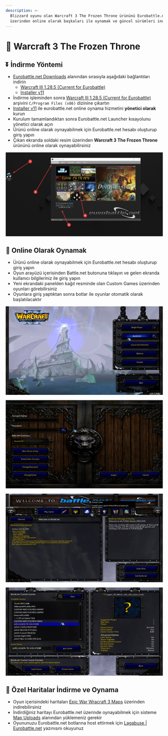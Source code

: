 ```yaml
---
description: >-
  Blizzard oyunu olan Warcraft 3 The Frozen Throne ürününü Eurobattle.net
  üzerinden online olarak başkaları ile oynamak ve güncel sürümleri indirmek
---
```


# 💚 Warcraft 3 The Frozen Throne

## ⏬ İndirme Yöntemi

* [Eurobattle.net Downloads](https://eurobattle.net/downloads) alanından sırasıyla aşağıdaki bağlantıları indirin
  * [Warcraft III 1.28.5 \(Current for Eurobattle\)](https://eurobattle.net/downloads/file/49)
  * [Installer v11](https://eurobattle.net/downloads/file/57)
* İndirme işleminden sonra [Warcraft III 1.28.5 \(Current for Eurobattle\)](https://eurobattle.net/downloads/file/49) arşivini `C/Program Files (x86)` dizinine çıkartın
* [Installer v11](https://eurobattle.net/downloads/file/57) ile eurobattle.net online oynama hizmetini **yönetici olarak** kurun
* Kurulum tamamlandıktan sonra Eurobattle.net Launcher kısayolunu yönetici olarak açın
* Ürünü online olarak oynayabilmek için Eurobattle.net hesabı oluşturup giriş yapın
* Çıkan ekranda soldaki resim üzerinden **Warcraft 3 The Frozen Throne** ürününü online olarak oynayabilirsiniz

![](../.gitbook/assets/w3eurobattle.png)

## 👣 Online Olarak Oynamak

* Ürünü online olarak oynayabilmek için Eurobattle.net hesabı oluşturup giriş yapın
* Oyun arayüzü içerisinden Battle.net butonuna tıklayın ve gelen ekranda kullanıcı bilgileriniz ile giriş yapın
* Yeni ekrandaki panelden kağıt resminde olan Custom Games üzerinden oyunları görebilirsiniz
* Oyunlara giriş yaptıktan sonra botlar ile oyunlar otomatik olarak başlatılacaktır

![](../.gitbook/assets/w3eurobattle_preview.png)

![](../.gitbook/assets/w3eurobattle_login.png)

![](../.gitbook/assets/w3euorbattle_custom.png)

![](../.gitbook/assets/w3eurobattle_games.png)

## 📜 Özel Haritalar İndirme ve Oynama

* Oyun içerisindeki haritaları [Epic War Wracraft 3 Maps](https://www.epicwar.com/maps/) üzerinden indirebilirsiniz
* İndirdiğiniz haritayı Eurobattle.net üzerinde oynayabilmek için sisteme [Map Uploads](https://eurobattle.net/maps/upload) alanından yüklemeniz gerekir
* Oyununuzu Eurobattle.net botlarına host ettirmek için [Lagabuse \| Eurobattle.net](https://eurobattle.net/page/lagabuse) yazınısını okuyunuz

